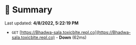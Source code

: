 # 📖 Summary
Last updated: **4/8/2022, 5:22:19 PM**

- `GET` [https://Bhadwa-sala.toxicblte.repl.co](https://Bhadwa-sala.toxicblte.repl.co) - **Down** (62ms)
